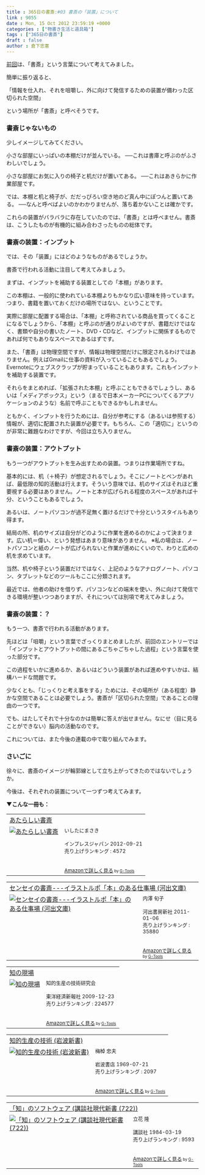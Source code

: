 ```yaml
---
title : 365日の書斎:#03 書斎の「装置」について
link : 9055
date : Mon, 15 Oct 2012 23:59:19 +0000
categories : ["物書き生活と道具箱"]
tags : ["365日の書斎"]
draft : false
author : 倉下忠憲
---
```


<a href="https://rashita.net/blog/?p=9018">前回</a>は、「書斎」という言葉について考えてみました。

簡単に振り返ると、

「情報を仕入れ、それを咀嚼し、外に向けて発信するための装置が備わった区切られた空間」

という場所が「書斎」と呼べそうです。

<h3>書斎じゃないもの</h3>
少しイメージしてみてください。

小さな部屋にいっぱいの本棚だけが並んでいる。
──これは書庫と呼ぶのがふさわしいでしょう。

小さな部屋にお気に入りの椅子と机だけが置いてある。
──これはあきらかに作業部屋です。

では、本棚と机と椅子が、だだっぴろい空き地のど真ん中にぽつんと置いてある。
──なんと呼べばよいのかわかりませんが、落ち着かないことは確かです。

これらの装置がバラバラに存在していたのでは、「書斎」とは呼べません。書斎は、こうしたものが有機的に組み合わさったものの総体です。

<h3>書斎の装置：インプット</h3>
では、その「装置」にはどのようなものがあるでしょうか。

書斎で行われる活動に注目して考えてみましょう。

まずは、インプットを補助する装置としての「本棚」があります。

この本棚は、一般的に使われている本棚よりもかなり広い意味を持っています。つまり、書籍を置いておくだけの場所ではない、ということです。

実際に部屋に配置する場合は、「本棚」と呼称されている商品を買ってくることになるでしょうから、「本棚」と呼ぶのが通りがよいのですが、書籍だけではなく、書類や自分の書いたノート、DVD・CDなど、インプットに関係するものであれば何でもありなスペースであるはずです。

また、「書斎」は物理空間ですが、情報は物理空間だけに限定されるわけではありません。例えばGmailに仕事の資料が入っていることもあるでしょう。Evernoteにウェブスクラップが貯まっていることもあります。これもインプットを補助する装置です。

それらをまとめれば、「拡張された本棚」と呼ぶこともできるでしょうし、あるいは「メディアボックス」という（まるで日本メーカーPCについてくるアプリケーションのような）名前で呼ぶこともできるかもしれません。

ともかく、インプットを行うためには、自分が参考にする（あるいは参照する）情報が、適切に配置された装置が必要です。もちろん、この「適切に」というのが非常に難題なわけですが、今回は立ち入りません。

<h3>書斎の装置：アウトプット</h3>
もう一つがアウトプットを生み出すための装置。つまりは作業場所ですね。

基本的には、机（＋椅子）が想定されるでしょう。そこにノートとペンがあれば、最低限の知的活動は行えます。そういう意味では、机のサイズはそれほど重要視する必要はありません。ノートと本が広げられる程度のスペースがあれば十分、ということもあるでしょう。

あるいは、ノートパソコンが過不足無く置けるだけで十分というスタイルもあり得ます。

結局の所、机のサイズは自分がどのように作業を進めるのかによって決まります。広い机＝偉い、という発想はあまり意味がありません。
※私の場合は、ノートパソコンと紙のノートが広げられないと作業が進めにくいので、わりと広めの机を求めています。

当然、机や椅子という装置だけではなく、上記のようなアナログノート、パソコン、タブレットなどのツールもここに分類されます。

最近では、他者の助けを借りず、パソコンなどの端末を使い、外に向けて発信できる環境が整いつつありますが、それについては別項で考えてみましょう。

<h3>書斎の装置：？</h3>
もう一つ、書斎で行われる活動があります。

先ほどは「咀嚼」という言葉でざっくりまとめましたが、前回のエントリーでは「インプットとアウトプットの間にあるごちゃごちゃした過程」という言葉を使った部分です。

この過程をいかに進めるか、あるいはどういう装置があれば進めやすいかは、結構ハードな問題です。

少なくとも、「じっくりと考え事をする」ためには、その場所が（ある程度）静かな空間であることは必要でしょう。書斎が「区切られた空間」であることの理由の一つです。

でも、はたしてそれで十分なのかは簡単に答えが出せません。なにせ（目に見ることができない）脳内の活動なのです。

これについては、また今後の連載の中で取り組んでみます。

<h3>さいごに</h3>
徐々に、書斎のイメージが輪郭線として立ち上がってきたのではないでしょうか。

今後は、それぞれの装置について一つずつ考えてみます。

<strong>▼こんな一冊も：</strong>
<table  border="0" cellpadding="5"><tr><td colspan="2"><a href="http://www.amazon.co.jp/%E3%81%82%E3%81%9F%E3%82%89%E3%81%97%E3%81%84%E6%9B%B8%E6%96%8E-%E3%81%84%E3%81%97%E3%81%9F%E3%81%AB%E3%81%BE%E3%81%95%E3%81%8D/dp/4844332783%3FSubscriptionId%3D15SMZCTB9V8NGR2TW082%26tag%3Drashita1000-22%26linkCode%3Dxm2%26camp%3D2025%26creative%3D165953%26creativeASIN%3D4844332783" target="_blank">あたらしい書斎</a><img src="http://www.assoc-amazon.jp/e/ir?t=rashita1000-22&l=ur2&o=9" width="1" height="1" style="border: none;" alt="" /></td></tr><tr><td valign="top"><a href="http://www.amazon.co.jp/%E3%81%82%E3%81%9F%E3%82%89%E3%81%97%E3%81%84%E6%9B%B8%E6%96%8E-%E3%81%84%E3%81%97%E3%81%9F%E3%81%AB%E3%81%BE%E3%81%95%E3%81%8D/dp/4844332783%3FSubscriptionId%3D15SMZCTB9V8NGR2TW082%26tag%3Drashita1000-22%26linkCode%3Dxm2%26camp%3D2025%26creative%3D165953%26creativeASIN%3D4844332783" target="_blank"><img src="http://ecx.images-amazon.com/images/I/51qKJxPtmRL._SL160_.jpg" border="0" alt="あたらしい書斎" /></a></td><td valign="top"><font size="-1">いしたにまさき <br /><br />インプレスジャパン  2012-09-21<br />売り上げランキング : 4572<br /><br /><br /><a href="http://www.amazon.co.jp/%E3%81%82%E3%81%9F%E3%82%89%E3%81%97%E3%81%84%E6%9B%B8%E6%96%8E-%E3%81%84%E3%81%97%E3%81%9F%E3%81%AB%E3%81%BE%E3%81%95%E3%81%8D/dp/4844332783%3FSubscriptionId%3D15SMZCTB9V8NGR2TW082%26tag%3Drashita1000-22%26linkCode%3Dxm2%26camp%3D2025%26creative%3D165953%26creativeASIN%3D4844332783" target="_blank">Amazonで詳しく見る</a></font><font size="-2"> by <a href="http://www.goodpic.com/mt/aws/index.html" >G-Tools</a></font></td></tr></table>

<table  border="0" cellpadding="5"><tr><td colspan="2"><a href="http://www.amazon.co.jp/%E3%82%BB%E3%83%B3%E3%82%BB%E3%82%A4%E3%81%AE%E6%9B%B8%E6%96%8E-%E3%82%A4%E3%83%A9%E3%82%B9%E3%83%88%E3%83%AB%E3%83%9D%E3%80%8C%E6%9C%AC%E3%80%8D%E3%81%AE%E3%81%82%E3%82%8B%E4%BB%95%E4%BA%8B%E5%A0%B4-%E6%B2%B3%E5%87%BA%E6%96%87%E5%BA%AB-%E5%86%85%E6%BE%A4-%E6%97%AC%E5%AD%90/dp/430941060X%3FSubscriptionId%3D15SMZCTB9V8NGR2TW082%26tag%3Drashita1000-22%26linkCode%3Dxm2%26camp%3D2025%26creative%3D165953%26creativeASIN%3D430941060X" target="_blank">センセイの書斎---イラストルポ「本」のある仕事場 (河出文庫)</a><img src="http://www.assoc-amazon.jp/e/ir?t=rashita1000-22&l=ur2&o=9" width="1" height="1" style="border: none;" alt="" /></td></tr><tr><td valign="top"><a href="http://www.amazon.co.jp/%E3%82%BB%E3%83%B3%E3%82%BB%E3%82%A4%E3%81%AE%E6%9B%B8%E6%96%8E-%E3%82%A4%E3%83%A9%E3%82%B9%E3%83%88%E3%83%AB%E3%83%9D%E3%80%8C%E6%9C%AC%E3%80%8D%E3%81%AE%E3%81%82%E3%82%8B%E4%BB%95%E4%BA%8B%E5%A0%B4-%E6%B2%B3%E5%87%BA%E6%96%87%E5%BA%AB-%E5%86%85%E6%BE%A4-%E6%97%AC%E5%AD%90/dp/430941060X%3FSubscriptionId%3D15SMZCTB9V8NGR2TW082%26tag%3Drashita1000-22%26linkCode%3Dxm2%26camp%3D2025%26creative%3D165953%26creativeASIN%3D430941060X" target="_blank"><img src="http://ecx.images-amazon.com/images/I/61s1tpAcWaL._SL160_.jpg" border="0" alt="センセイの書斎---イラストルポ「本」のある仕事場 (河出文庫)" /></a></td><td valign="top"><font size="-1">内澤 旬子 <br /><br />河出書房新社  2011-01-06<br />売り上げランキング : 35880<br /><br /><br /><a href="http://www.amazon.co.jp/%E3%82%BB%E3%83%B3%E3%82%BB%E3%82%A4%E3%81%AE%E6%9B%B8%E6%96%8E-%E3%82%A4%E3%83%A9%E3%82%B9%E3%83%88%E3%83%AB%E3%83%9D%E3%80%8C%E6%9C%AC%E3%80%8D%E3%81%AE%E3%81%82%E3%82%8B%E4%BB%95%E4%BA%8B%E5%A0%B4-%E6%B2%B3%E5%87%BA%E6%96%87%E5%BA%AB-%E5%86%85%E6%BE%A4-%E6%97%AC%E5%AD%90/dp/430941060X%3FSubscriptionId%3D15SMZCTB9V8NGR2TW082%26tag%3Drashita1000-22%26linkCode%3Dxm2%26camp%3D2025%26creative%3D165953%26creativeASIN%3D430941060X" target="_blank">Amazonで詳しく見る</a></font><font size="-2"> by <a href="http://www.goodpic.com/mt/aws/index.html" >G-Tools</a></font></td></tr></table>

<table  border="0" cellpadding="5"><tr><td colspan="2"><a href="http://www.amazon.co.jp/%E7%9F%A5%E3%81%AE%E7%8F%BE%E5%A0%B4-%E7%9F%A5%E7%9A%84%E7%94%9F%E7%94%A3%E3%81%AE%E6%8A%80%E8%A1%93%E7%A0%94%E7%A9%B6%E4%BC%9A/dp/4492043616%3FSubscriptionId%3D15SMZCTB9V8NGR2TW082%26tag%3Drashita1000-22%26linkCode%3Dxm2%26camp%3D2025%26creative%3D165953%26creativeASIN%3D4492043616" target="_blank">知の現場</a><img src="http://www.assoc-amazon.jp/e/ir?t=rashita1000-22&l=ur2&o=9" width="1" height="1" style="border: none;" alt="" /></td></tr><tr><td valign="top"><a href="http://www.amazon.co.jp/%E7%9F%A5%E3%81%AE%E7%8F%BE%E5%A0%B4-%E7%9F%A5%E7%9A%84%E7%94%9F%E7%94%A3%E3%81%AE%E6%8A%80%E8%A1%93%E7%A0%94%E7%A9%B6%E4%BC%9A/dp/4492043616%3FSubscriptionId%3D15SMZCTB9V8NGR2TW082%26tag%3Drashita1000-22%26linkCode%3Dxm2%26camp%3D2025%26creative%3D165953%26creativeASIN%3D4492043616" target="_blank"><img src="http://ecx.images-amazon.com/images/I/51TakWHToTL._SL160_.jpg" border="0" alt="知の現場" /></a></td><td valign="top"><font size="-1">知的生産の技術研究会 <br /><br />東洋経済新報社  2009-12-23<br />売り上げランキング : 224577<br /><br /><br /><a href="http://www.amazon.co.jp/%E7%9F%A5%E3%81%AE%E7%8F%BE%E5%A0%B4-%E7%9F%A5%E7%9A%84%E7%94%9F%E7%94%A3%E3%81%AE%E6%8A%80%E8%A1%93%E7%A0%94%E7%A9%B6%E4%BC%9A/dp/4492043616%3FSubscriptionId%3D15SMZCTB9V8NGR2TW082%26tag%3Drashita1000-22%26linkCode%3Dxm2%26camp%3D2025%26creative%3D165953%26creativeASIN%3D4492043616" target="_blank">Amazonで詳しく見る</a></font><font size="-2"> by <a href="http://www.goodpic.com/mt/aws/index.html" >G-Tools</a></font></td></tr></table>

<table  border="0" cellpadding="5"><tr><td colspan="2"><a href="http://www.amazon.co.jp/%E7%9F%A5%E7%9A%84%E7%94%9F%E7%94%A3%E3%81%AE%E6%8A%80%E8%A1%93-%E5%B2%A9%E6%B3%A2%E6%96%B0%E6%9B%B8-%E6%A2%85%E6%A3%B9-%E5%BF%A0%E5%A4%AB/dp/4004150930%3FSubscriptionId%3D15SMZCTB9V8NGR2TW082%26tag%3Drashita1000-22%26linkCode%3Dxm2%26camp%3D2025%26creative%3D165953%26creativeASIN%3D4004150930" target="_blank">知的生産の技術 (岩波新書)</a><img src="http://www.assoc-amazon.jp/e/ir?t=rashita1000-22&l=ur2&o=9" width="1" height="1" style="border: none;" alt="" /></td></tr><tr><td valign="top"><a href="http://www.amazon.co.jp/%E7%9F%A5%E7%9A%84%E7%94%9F%E7%94%A3%E3%81%AE%E6%8A%80%E8%A1%93-%E5%B2%A9%E6%B3%A2%E6%96%B0%E6%9B%B8-%E6%A2%85%E6%A3%B9-%E5%BF%A0%E5%A4%AB/dp/4004150930%3FSubscriptionId%3D15SMZCTB9V8NGR2TW082%26tag%3Drashita1000-22%26linkCode%3Dxm2%26camp%3D2025%26creative%3D165953%26creativeASIN%3D4004150930" target="_blank"><img src="http://ecx.images-amazon.com/images/I/41Q9KKMZYAL._SL160_.jpg" border="0" alt="知的生産の技術 (岩波新書)" /></a></td><td valign="top"><font size="-1">梅棹 忠夫 <br /><br />岩波書店  1969-07-21<br />売り上げランキング : 2097<br /><br /><br /><a href="http://www.amazon.co.jp/%E7%9F%A5%E7%9A%84%E7%94%9F%E7%94%A3%E3%81%AE%E6%8A%80%E8%A1%93-%E5%B2%A9%E6%B3%A2%E6%96%B0%E6%9B%B8-%E6%A2%85%E6%A3%B9-%E5%BF%A0%E5%A4%AB/dp/4004150930%3FSubscriptionId%3D15SMZCTB9V8NGR2TW082%26tag%3Drashita1000-22%26linkCode%3Dxm2%26camp%3D2025%26creative%3D165953%26creativeASIN%3D4004150930" target="_blank">Amazonで詳しく見る</a></font><font size="-2"> by <a href="http://www.goodpic.com/mt/aws/index.html" >G-Tools</a></font></td></tr></table>

<table  border="0" cellpadding="5"><tr><td colspan="2"><a href="http://www.amazon.co.jp/%E3%80%8C%E7%9F%A5%E3%80%8D%E3%81%AE%E3%82%BD%E3%83%95%E3%83%88%E3%82%A6%E3%82%A7%E3%82%A2-%E8%AC%9B%E8%AB%87%E7%A4%BE%E7%8F%BE%E4%BB%A3%E6%96%B0%E6%9B%B8-722-%E7%AB%8B%E8%8A%B1-%E9%9A%86/dp/4061457225%3FSubscriptionId%3D15SMZCTB9V8NGR2TW082%26tag%3Drashita1000-22%26linkCode%3Dxm2%26camp%3D2025%26creative%3D165953%26creativeASIN%3D4061457225" target="_blank">「知」のソフトウェア (講談社現代新書 (722))</a><img src="http://www.assoc-amazon.jp/e/ir?t=rashita1000-22&l=ur2&o=9" width="1" height="1" style="border: none;" alt="" /></td></tr><tr><td valign="top"><a href="http://www.amazon.co.jp/%E3%80%8C%E7%9F%A5%E3%80%8D%E3%81%AE%E3%82%BD%E3%83%95%E3%83%88%E3%82%A6%E3%82%A7%E3%82%A2-%E8%AC%9B%E8%AB%87%E7%A4%BE%E7%8F%BE%E4%BB%A3%E6%96%B0%E6%9B%B8-722-%E7%AB%8B%E8%8A%B1-%E9%9A%86/dp/4061457225%3FSubscriptionId%3D15SMZCTB9V8NGR2TW082%26tag%3Drashita1000-22%26linkCode%3Dxm2%26camp%3D2025%26creative%3D165953%26creativeASIN%3D4061457225" target="_blank"><img src="http://ecx.images-amazon.com/images/I/41QEeDwecNL._SL160_.jpg" border="0" alt="「知」のソフトウェア (講談社現代新書 (722))" /></a></td><td valign="top"><font size="-1">立花 隆 <br /><br />講談社  1984-03-19<br />売り上げランキング : 9593<br /><br /><br /><a href="http://www.amazon.co.jp/%E3%80%8C%E7%9F%A5%E3%80%8D%E3%81%AE%E3%82%BD%E3%83%95%E3%83%88%E3%82%A6%E3%82%A7%E3%82%A2-%E8%AC%9B%E8%AB%87%E7%A4%BE%E7%8F%BE%E4%BB%A3%E6%96%B0%E6%9B%B8-722-%E7%AB%8B%E8%8A%B1-%E9%9A%86/dp/4061457225%3FSubscriptionId%3D15SMZCTB9V8NGR2TW082%26tag%3Drashita1000-22%26linkCode%3Dxm2%26camp%3D2025%26creative%3D165953%26creativeASIN%3D4061457225" target="_blank">Amazonで詳しく見る</a></font><font size="-2"> by <a href="http://www.goodpic.com/mt/aws/index.html" >G-Tools</a></font></td></tr></table>





